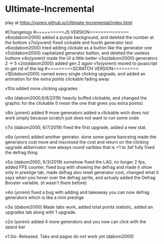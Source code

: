 # Ultimate-Incremental
play at https://yoreni.github.io/Ultimate-Incremental/index.html

#Changelogs
#==========JS VERSION==============
 v8α(dabom2000) added a purple background, and deleted the number at the bottom
 v7α(yoreni) fixed cickable and fourth generator text
 v6α(dabom2000) tried adding clickale as a button like the generator one
 v5α(dabom2000) capitalized generator button, and deleted the useless buttons
 v4α(yoreni) made the UI a little better
 v3α(dabom2000) generators 2 -> 5
 v2α(dabom2000) added gen 2 again
 v1α(yoreni) moved to javascript to get rid of the lag
 #=========SCRATCH VERSION=========
v1β(dabom2000)
named every single clicking upgrade, and added an animation for the extra points clickable fading away

v10α
added more clicking upgrades

v9α (dabom2000,6/8/2019)
heavily buffed clickable, and changed the graphic for the clickable (I mean the one that gives you extra points)

v8α (yoreni)
added 9 more generators
added a clickable wich does not work proply because scratch just does not want to run some code

v7α (dabom2000, 6/7/2019)
fixed the first upgrade, added a new stat.

v6α (yoreni)
added another genrator. done some game banceing made the generators cost more and inscresed the cost and return on the clicking upgrade
abberivator now always round varibles that is <1 to 3sf
fully fixed the defrag thing

v5α (dabom2000, 6/3/2019)
somehow fixed the LAG, no longer 2 fps, added FPS counter, fixed bug with showing the defrag and made it show only in prestige tab, made defrag also reset generator cost, changed what it says when you hover over the defrag sprite, and actualy added the Defrag Booster variable. (it wasn't there before)

v4α (yoreni)
fixed a bug with adding and takeaway
you can now defrag generators which is like a mini prestige

v3α (dabom2000)
Made tabs work, added total points statistic, added an upgrades tab along with 1 upgrade.

v2α (yoreni)
added 4 more generators and you now can click with the space bar 

v1.0α- Released. Tabs and pages do not work yet (dabom2000)
